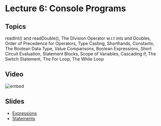 # Lecture 6: Console Programs

## Topics

readInt() and readDouble(), The Division Operator w.r.t ints and Doubles, Order of Precedence for Operators, Type Casting, Shorthands, Constants, The Boolean Data Type, Value Comparisons, Boolean Expressions, Short Circuit Evaluation, Statement Blocks, Scope of Variables, Cascading if, The Switch Statement, The For Loop, The While Loop

## Video

![embed](http://www.youtube.com/embed/GPWah4wbwYs)

## Slides

* [Expressions](06-expressions.pdf)
* [Statements](06-expressions.pdf)
